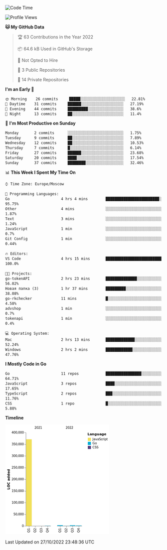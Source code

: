 <!--START_SECTION:waka-->
![Code Time](http://img.shields.io/badge/Code%20Time-432%20hrs%2027%20mins-blue)

![Profile Views](http://img.shields.io/badge/Profile%20Views-0-blue)

**🐱 My GitHub Data** 

> 🏆 63 Contributions in the Year 2022
 > 
> 📦 64.6 kB Used in GitHub's Storage 
 > 
> 🚫 Not Opted to Hire
 > 
> 📜 3 Public Repositories 
 > 
> 🔑 14 Private Repositories  
 > 
**I'm an Early 🐤** 

```text
🌞 Morning    26 commits     █████░░░░░░░░░░░░░░░░░░░░   22.81% 
🌆 Daytime    31 commits     ██████░░░░░░░░░░░░░░░░░░░   27.19% 
🌃 Evening    44 commits     █████████░░░░░░░░░░░░░░░░   38.6% 
🌙 Night      13 commits     ██░░░░░░░░░░░░░░░░░░░░░░░   11.4%

```
📅 **I'm Most Productive on Sunday** 

```text
Monday       2 commits      ░░░░░░░░░░░░░░░░░░░░░░░░░   1.75% 
Tuesday      9 commits      ██░░░░░░░░░░░░░░░░░░░░░░░   7.89% 
Wednesday    12 commits     ██░░░░░░░░░░░░░░░░░░░░░░░   10.53% 
Thursday     7 commits      █░░░░░░░░░░░░░░░░░░░░░░░░   6.14% 
Friday       27 commits     ██████░░░░░░░░░░░░░░░░░░░   23.68% 
Saturday     20 commits     ████░░░░░░░░░░░░░░░░░░░░░   17.54% 
Sunday       37 commits     ████████░░░░░░░░░░░░░░░░░   32.46%

```


📊 **This Week I Spent My Time On** 

```text
⌚︎ Time Zone: Europe/Moscow

💬 Programming Languages: 
Go                       4 hrs 4 mins        ████████████████████████░   95.75% 
Other                    4 mins              ░░░░░░░░░░░░░░░░░░░░░░░░░   1.87% 
Text                     3 mins              ░░░░░░░░░░░░░░░░░░░░░░░░░   1.24% 
JavaScript               1 min               ░░░░░░░░░░░░░░░░░░░░░░░░░   0.7% 
Git Config               1 min               ░░░░░░░░░░░░░░░░░░░░░░░░░   0.44%

🔥 Editors: 
VS Code                  4 hrs 15 mins       █████████████████████████   100.0%

🐱‍💻 Projects: 
go-tokenAPI              2 hrs 23 mins       ██████████████░░░░░░░░░░░   56.02% 
Новая папка (3)          1 hr 37 mins        █████████░░░░░░░░░░░░░░░░   38.08% 
go-rkchecker             11 mins             █░░░░░░░░░░░░░░░░░░░░░░░░   4.58% 
advshop                  1 min               ░░░░░░░░░░░░░░░░░░░░░░░░░   0.7% 
tokenapi                 1 min               ░░░░░░░░░░░░░░░░░░░░░░░░░   0.4%

💻 Operating System: 
Mac                      2 hrs 13 mins       █████████████░░░░░░░░░░░░   52.24% 
Windows                  2 hrs 2 mins        ████████████░░░░░░░░░░░░░   47.76%

```

**I Mostly Code in Go** 

```text
Go                       11 repos            ████████████████░░░░░░░░░   64.71% 
JavaScript               3 repos             ████░░░░░░░░░░░░░░░░░░░░░   17.65% 
TypeScript               2 repos             ███░░░░░░░░░░░░░░░░░░░░░░   11.76% 
CSS                      1 repo              █░░░░░░░░░░░░░░░░░░░░░░░░   5.88%

```


**Timeline**

![Chart not found](https://raw.githubusercontent.com/jeezft/jeezft/main/charts/bar_graph.png) 


 Last Updated on 27/10/2022 23:48:36 UTC
<!--END_SECTION:waka-->
